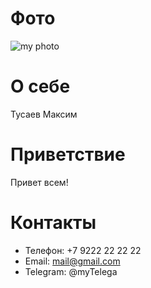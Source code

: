 # Фото
![my photo](https://ibb.co/T82k3Z7)
# О себе
Тусаев Максим
# Приветствие
Привет всем!
# Контакты

* Телефон: +7 9222 22 22 22
* Email: mail@gmail.com
* Telegram: @myTelega